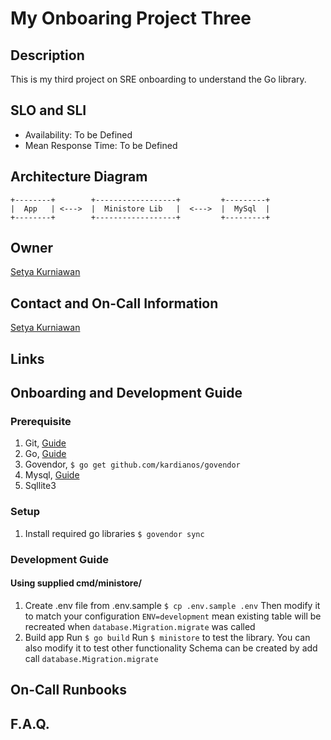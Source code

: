 # My Onboaring Project Three

## Description
This is my third project on SRE onboarding to understand the Go library.

## SLO and SLI
* Availability: To be Defined
* Mean Response Time: To be Defined

## Architecture Diagram
```
+--------+        +------------------+         +---------+
|  App   | <--->  |  Ministore Lib   |  <--->  |  MySql  |
+--------+        +------------------+         +---------+
```

## Owner
[Setya Kurniawan](https://github.com/SetyaK)

## Contact and On-Call Information
[Setya Kurniawan](setya.kurniawan@bukalapak.com)

## Links

## Onboarding and Development Guide
### Prerequisite
1. Git,
  [Guide](https://git-scm.com/book/en/v2/Getting-Started-Installing-Git)
2. Go,
  [Guide](https://golang.org/doc/install)
3. Govendor,
  `$ go get github.com/kardianos/govendor`
4. Mysql,
  [Guide](https://dev.mysql.com/doc/refman/5.7/en/installing.html)
5. Sqllite3
### Setup
1. Install required go libraries
  `$ govendor sync`
### Development Guide
#### Using supplied cmd/ministore/
1. Create .env file from .env.sample
  `$ cp .env.sample .env`
  Then modify it to match your configuration
  `ENV=development` mean existing table will be recreated when
  `database.Migration.migrate` was called
2. Build app
  Run `$ go build`
  Run `$ ministore` to test the library.
  You can also modify it to test other functionality
  Schema can be created by add call `database.Migration.migrate`

## On-Call Runbooks

## F.A.Q.
